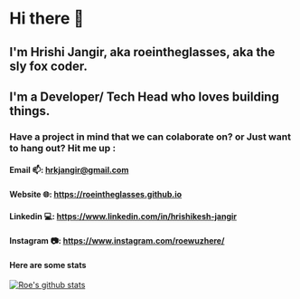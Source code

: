 # Hi there 👋
## I'm Hrishi Jangir, aka roeintheglasses, aka the sly fox coder. 
## I'm a Developer/ Tech Head who loves building things.

### Have a project in mind that we can colaborate on? or Just want to hang out? Hit me up :
#### Email 📫: hrkjangir@gmail.com
#### Website 🌐: https://roeintheglasses.github.io
#### Linkedin 💻: https://www.linkedin.com/in/hrishikesh-jangir
#### Instagram 📷: https://www.instagram.com/roewuzhere/







#### Here are some stats 
[![Roe's github stats](https://github-readme-stats.vercel.app/api?username=roeintheglasses)](https://github.com/anuraghazra/github-readme-stats)

<!--
**roeintheglasses/roeintheglasses** is a ✨ _special_ ✨ repository because its `README.md` (this file) appears on your GitHub profile.
( Also, None of them indicate my skill level, language prefrences or anything remotely similar. They just show which languages I use most to build stuff on github.)

Here are some ideas to get you started:

- 🔭 I’m currently working on ...
- 🌱 I’m currently learning ...
- 👯 I’m looking to collaborate on ...
- 🤔 I’m looking for help with ...
- 💬 Ask me about ...
- 📫 How to reach me: ...
- 😄 Pronouns: ...
- ⚡ Fun fact: ...
-->
